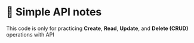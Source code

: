 # 📝 Simple API notes

This code is only for practicing **Create**, **Read**, **Update**, and **Delete (CRUD)** operations with API
